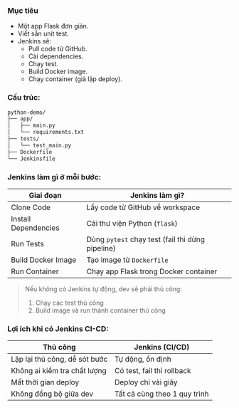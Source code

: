 ### Mục tiêu 
- Một app Flask đơn giản.
- Viết sẵn unit test.
- Jenkins sẽ:
  - Pull code từ GitHub.
  - Cài dependencies.
  - Chạy test.
  - Build Docker image.
  - Chạy container (giả lập deploy).

### Cấu trúc:
```bash
python-demo/
├── app/
│   ├── main.py
│   └── requirements.txt
├── tests/
│   └── test_main.py
├── Dockerfile
└── Jenkinsfile
```

### Jenkins làm gì ở mỗi bước: 
| Giai đoạn            | Jenkins làm gì?                                  |
| -------------------- | ------------------------------------------------ |
| Clone Code           | Lấy code từ GitHub về workspace                  |
| Install Dependencies | Cài thư viện Python (`flask`)                    |
| Run Tests            | Dùng `pytest` chạy test (fail thì dừng pipeline) |
| Build Docker Image   | Tạo image từ `Dockerfile`                        |
| Run Container        | Chạy app Flask trong Docker container            |

> Nếu không có Jenkins tự động, dev sẽ phải thủ công: 
> 1. Chạy các test thủ công
> 2. Build image và run thành container thủ công

### Lợi ích khi có Jenkins CI-CD: 
| Thủ công                      | Jenkins (CI/CD)              |
| ----------------------------- | ---------------------------- |
| Lặp lại thủ công, dễ sót bước | Tự động, ổn định             |
| Không ai kiểm tra chất lượng  | Có test, fail thì rollback   |
| Mất thời gian deploy          | Deploy chỉ vài giây          |
| Không đồng bộ giữa dev        | Tất cả cùng theo 1 quy trình |
